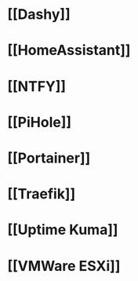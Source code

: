 [[Dashy]]
==

[[HomeAssistant]]
==

[[NTFY]]
==

[[PiHole]]
==

[[Portainer]]
==

[[Traefik]]
==

[[Uptime Kuma]]
==

[[VMWare ESXi]]
==